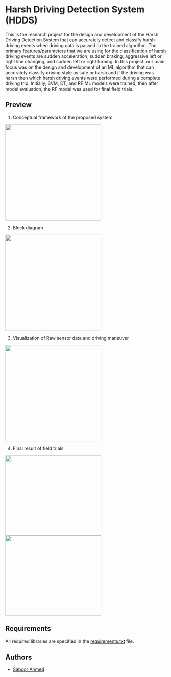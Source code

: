 # Harsh Driving Detection System (HDDS)

This is the research project for the design and development of the Harsh Driving Detection System that can accurately detect and classify harsh driving events when driving data is passed to the trained algorithm. The primary features/parameters that we are using for the classification of harsh driving events are sudden acceleration, sudden braking, aggressive left or right line changing, and sudden left or right turning. In this project, our main focus was on the design and development of an ML algorithm that can accurately classify driving style as safe or harsh and if the driving was harsh then which harsh driving events were performed during a complete driving trip. Initially, SVM, DT, and RF ML models were trained, then after model evaluation, the RF model was used for final field trials.

## Preview

1. Conceptual framework of the proposed system
<img src="https://drive.google.com/uc?export=view&id=1yOTOHY11HUqVYylhTtX8cKrullv0e-Gi" width=300>

2. Block diagram
<img src="https://drive.google.com/uc?export=view&id=1STfKkvCj59OH7MlaBc_MglEqSlNbhVnj" width=300>
   
3. Visualization of Raw sensor data and driving maneuver
<img src="https://drive.google.com/uc?export=view&id=1nl4hUeum7ww1N-y-7EG5fVj0CARKIT-z" width=300>

4. Final result of field trials
<p>
  <img src="https://drive.google.com/uc?export=view&id=1JTr7nf4Pta0gOaHZe1Kh_-6ZjdyGLz1n" width=300 height=250>
  <img src="https://drive.google.com/uc?export=view&id=1YJfkZQK5NuwCwzml1db5TyhHesFs8mh-" width=300 height=250>
</p>

## Requirements

All required libraries are specified in the [requirements.txt](./requirements.txt) file.

## Authors

* [Saboor Ahmed](https://www.linkedin.com/in/saboor-ahmed)

